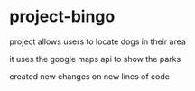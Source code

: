 # project-bingo
project allows users to locate dogs in their area

it uses the google maps api to show the parks

created new changes on new lines of code
